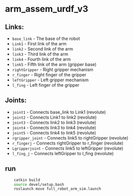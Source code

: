 # arm_assem_urdf_v3

## Links:
- `base_link` - The base of the robot
- `Link1` - First link of the arm
- `link2` - Second link of the arm
- `link3` - Third link of the arm
- `link4` - Fourth link of the arm
- `link5` - Fifth link of the arm (gripper base)
- `rightGripper` - Right gripper mechanism
- `r_finger` - Right finger of the gripper
- `leftGripper` - Left gripper mechanism
- `l_fing` - Left finger of the gripper


## Joints:
- `joint1` - Connects base_link to Link1 (revolute)
- `joint2` - Connects Link1 to link2 (revolute)
- `joint3` - Connects link2 to link3 (revolute)
- `joint4` - Connects link3 to link4 (revolute)
- `joint5` - Connects link4 to link5 (revolute)
- `rgripper_joint` - Connects link5 to rightGripper (revolute)
- `r_fingerj` - Connects rightGripper to r_finger (revolute)
- `Lgripperjoint` - Connects link5 to leftGripper (revolute)
- `l_fing_j` - Connects leftGripper to l_fing (revolute)


## run 

```bash
    catkin build
    source devel/setup.bash
    roslaunch move full_robot_arm_sim.launch
```
